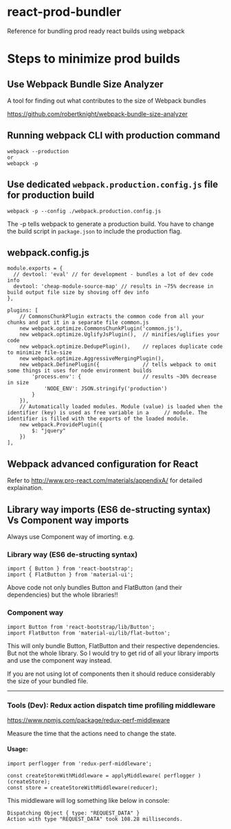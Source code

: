 # react-prod-bundler
Reference for bundling prod ready react builds using webpack

# Steps to minimize prod builds

## Use Webpack Bundle Size Analyzer
A tool for finding out what contributes to the size of Webpack bundles

https://github.com/robertknight/webpack-bundle-size-analyzer

## Running webpack CLI with production command

```
webpack --production
or
webapck -p
```
## Use dedicated ```webpack.production.config.js``` file for production build
```
webpack -p --config ./webpack.production.config.js
```
The -p tells webpack to generate a production build. You have to change the build script in ```package.json``` to include the production flag.

## webpack.config.js
```
module.exports = {
  // devtool: 'eval' // for development - bundles a lot of dev code info
  devtool: 'cheap-module-source-map' // results in ~75% decrease in build output file size by shoving off dev info
},

plugins: [
    // CommonsChunkPlugin extracts the common code from all your chunks and put it in a separate file common.js
    new webpack.optimize.CommonsChunkPlugin('common.js'), 
    new webpack.optimize.UglifyJsPlugin(),  // minifies/uglifies your code
    new webpack.optimize.DedupePlugin(),    // replaces duplicate code to minimize file-size
    new webpack.optimize.AggressiveMergingPlugin(),
    new webpack.DefinePlugin({              // tells webpack to omit some things it uses for node environment builds
        'process.env': {                    // results ~30% decrease in size
            'NODE_ENV': JSON.stringify('production')
        }
    }),
    // Automatically loaded modules. Module (value) is loaded when the identifier (key) is used as free variable in a     // module. The identifier is filled with the exports of the loaded module.
    new webpack.ProvidePlugin({
        $: "jquery"
    })
],
```

## Webpack advanced configuration for React

Refer to http://www.pro-react.com/materials/appendixA/ for detailed explaination.

## Library way imports (ES6 de-structing syntax) Vs Component way imports

Always use Component way of imorting.
e.g.
### Library way (ES6 de-structing syntax)
```
import { Button } from 'react-bootstrap';
import { FlatButton } from 'material-ui';
```
Above code not only bundles Button and FlatButton (and their dependencies) but the whole libraries!!

### Component way
```
import Button from 'react-bootstrap/lib/Button';
import FlatButton from 'material-ui/lib/flat-button';
```
This will only bundle Button, FlatButton and their respective dependencies. But not the whole library. So I would try to get rid of all your library imports and use the component way instead.

If you are not using lot of components then it should reduce considerably the size of your bundled file.

--------------------------------------------------------------------------------------

### Tools (Dev): Redux action dispatch time profiling middleware

https://www.npmjs.com/package/redux-perf-middleware

Measure the time that the actions need to change the state.
#### Usage:
```
import perflogger from 'redux-perf-middleware';
 
const createStoreWithMiddleware = applyMiddleware( perflogger )(createStore);
const store = createStoreWithMiddleware(reducer);
```
This middleware will log something like below in console:
```
Dispatching Object { type: "REQUEST_DATA" }
Action with type "REQUEST_DATA" took 108.28 milliseconds.
```





